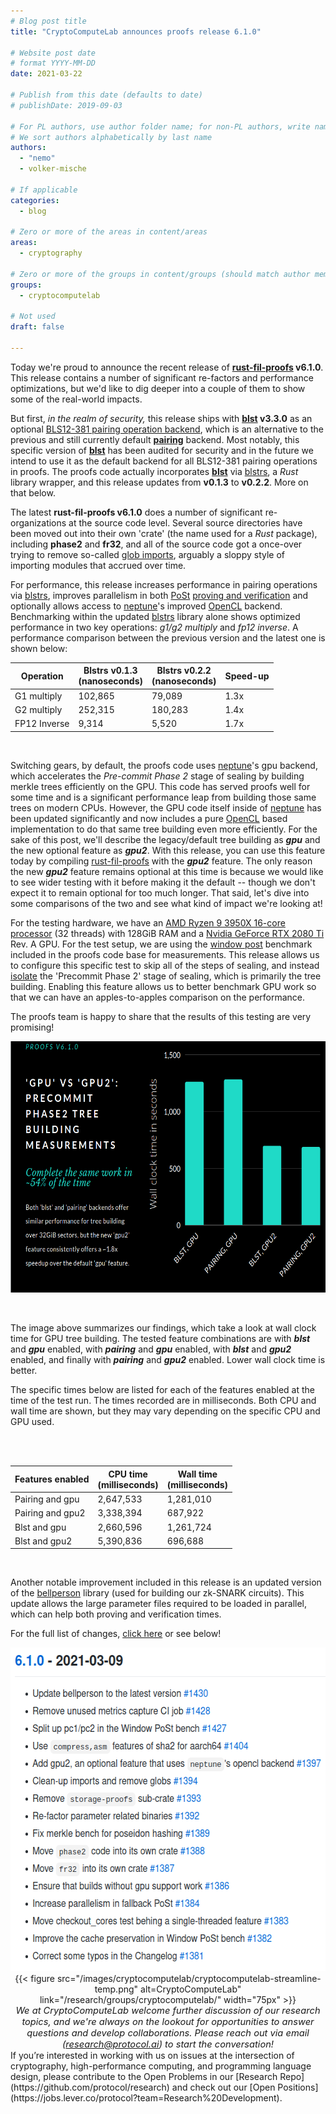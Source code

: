 ```yaml
---
# Blog post title
title: "CryptoComputeLab announces proofs release 6.1.0"

# Website post date
# format YYYY-MM-DD
date: 2021-03-22

# Publish from this date (defaults to date)
# publishDate: 2019-09-03

# For PL authors, use author folder name; for non-PL authors, write name as in paper within ""
# We sort authors alphabetically by last name
authors:
  - "nemo"
  - volker-mische

# If applicable
categories:
  - blog

# Zero or more of the areas in content/areas
areas:
  - cryptography

# Zero or more of the groups in content/groups (should match author membership)
groups:
  - cryptocomputelab

# Not used
draft: false

---
```


Today we're proud to announce the recent release of
**[rust-fil-proofs](https://github.com/filecoin-project/rust-fil-proofs)
v6.1.0**. This release contains a number of significant re-factors and
performance optimizations, but we'd like to dig deeper into a couple of
them to show some of the real-world impacts.

But first, *in the realm of security,* this release ships with
**[blst](https://github.com/supranational/blst) v3.3.0** as an
optional [BLS12-381 pairing operation
backend](https://medium.com/supranational/introducing-blst-2b6a988d68ee),
which is an alternative to the previous and still currently default
[**pairing**](https://github.com/filecoin-project/paired)
backend. Most notably, this specific version of
[**blst**](https://github.com/supranational/blst) has been
audited for security and in the future we intend to use it as the
default backend for all BLS12-381 pairing operations in proofs. The
proofs code actually incorporates
[**blst**](https://github.com/supranational/blst) via
[blstrs](https://github.com/filecoin-project/blstrs/), a *Rust*
library wrapper, and this release updates from **v0.1.3** to **v0.2.2**.
More on that below.

The latest **rust-fil-proofs v6.1.0** does a
number of significant re-organizations at the source code level. Several source directories have
been moved out into their own 'crate' (the name used for a *Rust*
package), including **phase2** and **fr32**, and all of the source code
got a once-over trying to remove so-called [glob
imports](https://drs.is/post/against-globs/), arguably a sloppy
style of importing modules that accrued over time.

For performance, this release increases performance in pairing
operations via
[blstrs](https://github.com/filecoin-project/blstrs/), improves
parallelism in both
[PoSt](https://en.wikipedia.org/wiki/Proof_of_space#Proof_of_space-time)
[proving and
verification](https://github.com/filecoin-project/rust-fil-proofs/pull/1384)
and optionally allows access to
[neptune](https://github.com/filecoin-project/neptune)'s improved
[OpenCL](https://en.wikipedia.org/wiki/OpenCL) backend.
Benchmarking within the updated
[blstrs](https://github.com/filecoin-project/blstrs/) library
alone shows optimized performance in two key operations: *g1/g2 multiply*
and *fp12* *inverse*. A performance comparison between
the previous version and the latest one is shown below:

<table class="table-fixed">
<thead>
<tr class="header">
<th class="w-1/2"><strong>Operation</strong></th>
<th class="w-1/4"><strong>Blstrs v0.1.3 <br>(nanoseconds)</strong></th>
<th class="w-1/4"><strong>Blstrs v0.2.2 <br>(nanoseconds)</strong></th>
<th class="w-1/4"><strong>Speed-up</strong></th>
</tr>
</thead>
<tbody>
<tr class="bg-gray-100">
<td>G1 multiply</td>
<td>102,865</td>
<td>79,089</td>
<td>1.3x</td>
</tr>
<tr class="bg-white">
<td>G2 multiply</td>
<td>252,315</td>
<td>180,283</td>
<td>1.4x</td>
</tr>
<tr class="bg-gray-100">
<td>FP12 Inverse</td>
<td>9,314</td>
<td>5,520</td>
<td>1.7x</td>
</tr>
</tbody>
</table>
<p>&nbsp;</p>

Switching gears, by default, the proofs code uses
[neptune](https://github.com/filecoin-project/neptune)'s gpu
backend, which accelerates the *Pre-commit Phase 2* stage of sealing by
building merkle trees efficiently on the GPU. This code has served
proofs well for some time and is a significant performance leap from building those same trees
on modern CPUs. However, the GPU code itself inside of
[neptune](https://github.com/filecoin-project/neptune) has been
updated significantly and now includes a pure
[OpenCL](https://en.wikipedia.org/wiki/OpenCL) based
implementation to do that same tree building even more efficiently. For
the sake of this post, we'll describe the legacy/default tree
building as ***gpu*** and the new optional feature as ***gpu2***. With
this release, you can use this feature today by compiling
[rust-fil-proofs](https://github.com/filecoin-project/rust-fil-proofs)
with the ***gpu2*** feature. The only reason the new ***gpu2*** feature
remains optional at this time is because we would like to see wider
testing with it before making it the default -- though we don't expect
it to remain optional for too much longer. That said, let's dive into some
comparisons of the two and see what kind of impact we're looking at!

For the testing hardware, we have an [AMD Ryzen 9 3950X 16-core
processor](https://www.cpubenchmark.net/cpu.php?cpu=AMD+Ryzen+9+3950X&id=3598)
(32 threads) with 128GiB RAM and a [Nvidia GeForce RTX 2080
Ti](https://www.nvidia.com/en-us/geforce/graphics-cards/rtx-2080-ti/)
Rev. A GPU. For the test setup, we are using the [window
post](https://github.com/filecoin-project/rust-fil-proofs/#window-post-bench-usages)
benchmark included in the proofs code base for measurements. This
release allows us to configure this specific test to skip all of the
steps of sealing, and instead
[isolate](https://github.com/filecoin-project/rust-fil-proofs/pull/1427)
the 'Precommit Phase 2' stage of sealing, which is primarily the tree
building. Enabling this feature allows us to better benchmark GPU work
so that we can have an apples-to-apples comparison on the performance.

The proofs team is happy to share that the results of this testing are
very promising!

<img src="image1.png" style="width:6.5in;height:4.19444in" />
<p>&nbsp;</p> 

The image above summarizes our findings, which take a look at wall
clock time for GPU tree building. The tested feature combinations are
with ***blst*** and ***gpu*** enabled, with ***pairing*** and ***gpu***
enabled, with ***blst*** and ***gpu2*** enabled, and finally with
***pairing*** and ***gpu2*** enabled. Lower wall clock time is better.

The specific times below are listed for each of the features enabled at
the time of the test run. The times recorded are in milliseconds. Both
CPU and wall time are shown, but they may vary depending on the specific
CPU and GPU used.

<table class="table-fixed">
<thead>
<tr class="header">
<th class="w-1/2"><strong>Features enabled</strong></th>
<th class="w-1/4"><strong>CPU time <br>(milliseconds)</strong></th></br>
<th class="w-1/4"><strong>Wall time <br>(milliseconds)</strong></th> </br>
</tr>
</thead>
<tbody>
<tr class="bg-gray-100">
<td>Pairing and gpu</td>
<td>2,647,533</td>
<td>1,281,010</td>
</tr>
<tr class="bg-white">
<td>Pairing and gpu2</td>
<td>3,338,394</td>
<td>687,922</td>
</tr>
<tr class="bg-gray-100">
<td>Blst and gpu</td>
<td>2,660,596</td>
<td>1,261,724</td>
</tr>
<tr class="bg-white">
<td>Blst and gpu2</td>
<td>5,390,836</td>
<td>696,688</td>
</tr>
</tbody>
</table> 
<p>&nbsp;</p> 

Another notable improvement included in this release is an updated
version of the
[bellperson](https://github.com/filecoin-project/bellperson)
library (used for building our zk-SNARK circuits). This update allows
the large parameter files required to be loaded in parallel, which can
help both proving and verification times.

For the full list of changes, [click
here](https://github.com/filecoin-project/rust-fil-proofs/blob/master/CHANGELOG.md#610---2021-03-09)
or see below!

<img src="image2.png" style="width:5.98958in;height:5.39583in" />

<center>{{< figure src="/images/cryptocomputelab/cryptocomputelab-streamline-temp.png" alt=CryptoComputeLab" link="/research/groups/cryptocomputelab/" width="75px" >}}</center>

<center style=font-size:11pt><i> We at CryptoComputeLab welcome further discussion of our research topics,  and we're always on the lookout for  opportunities to answer questions and develop collaborations. Please reach out via email (<a href="mailto:research@protocol.ai">research@protocol.ai</a>) to start the conversation! </i></center> If you’re interested in working with us on issues at the intersection of cryptography, high-performance computing, and programming language design, please contribute to the Open Problems in our [Research Repo](https://github.com/protocol/research) and check out our [Open Positions](https://jobs.lever.co/protocol?team=Research%20Development).
